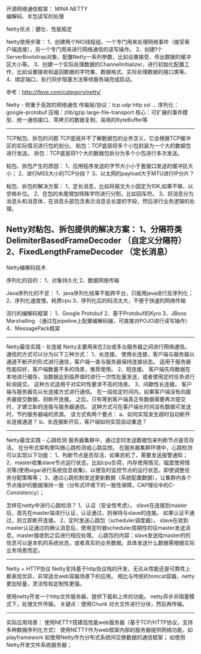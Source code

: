 开源网络通信框架： 
	MINA
	NETTY  
		编解码、半包读写的处理

Netty优点：健壮、性能稳定

Netty使用步骤：
1、创建两个NIO线程组，一个专门用来处理网络事件（接受客户端连接），另一个专门用来进行网络通信的读写操作。
2、创建1个ServerBootstrap对象，配置Netty一系列参数，比如设置接受、传出数据的缓冲区大小等。
3、创建一个实际处理数据的ChannelInitializer，进行初始化配置工作，比如设置接收和返回数据的字符集、数据格式、实际处理数据的接口类等。
4、绑定端口，执行同步阻塞方法等待服务端完成启动。

参考：http://ifeve.com/category/netty/


Netty - 侧重于高效的网络通信
	传输层/协议：tcp udp http ssl ... 
	序列化：google-protobuf 
	压缩：zlib/gzip large-file-transport 
	核心：可扩展的事件模型、统一通信接口、零拷贝的数据复制、易用的ByteBuffer等

------------------------------------------	
TCP粘包、拆包的问题
	TCP底层并不了解数据包的业务含义，它会根据TCP缓冲区的实际情况进行包的划分。
	粘包：TCP底层将多个小包封装为一个大的数据包进行发送。
	拆包：TCP底层将1个大的数据包拆分为多个小包进行多次发送。

粘包、拆包产生的原因：
	1、应用程序发送的字节大小小于套接口发送的缓冲区大小；
	2、进行MSS大小的TCP分段？
	3、以太网的payload大于MTU进行IP分片？
	
粘包、拆包的解决方案：
	1、定长消息，比如将报文大小固定为10K,如果不够，以空格补位。
	2、在包的末尾增加特殊字符进行分割，比如回车符。
	3、将消息分为消息头和消息体，在消息头部包含表示消息总长度的字段，然后进行业务逻辑的处理。
	
Netty对粘包、拆包提供的解决方案：
	1、分隔符类	DelimiterBasedFrameDecoder （自定义分隔符）
	2、FixedLengthFrameDecoder （定长消息）
------------------------------------------

Netty编解码技术

序列化的目的：
1、对象持久化
2、数据网络传输

Java序列化的不足：
1、java序列化结果不能跨平台，只能用java进行反序列化；
2、序列化速度慢，耗费cpu
3、序列化后的码流太大，不便于快速的网络传输	

流行的编解码框架：
1、Google Protobuf
2、基于Protobuf的Kyro
3、JBoos Marshalling （通过在pipeline上配置编解码器，可直接对POJO进行读写操作）
4、MessagePack框架

------------------------------------------
Netty最佳实践 - 长连接
	Netty主要用来在2台或多台服务器之间进行网络通信。
通信的方式可以分为以下三种方式：
1、长连接。
	使用长连接，客户端与服务器以通道不断开的形式进行通信，客户端一直与服务器保持连接状态。
	适用于服务器性能较好，客户端数量不多的场景，推荐使用。
2、短连接。
	客户端先将数据在本地进行缓存，当数据达到临界值时进行一次性批量发送，或者使用定时任务进行轮询提交。
	这种方式适用于对实时性要求不高的场景。
3、间歇性长连接。
	客户端与服务器先以长连接方式进行通信。
	在一段给定时间内，如果客户端没有向服务器提交数据，则断开连接。
	之后，只有等到客户端真正有数据需要再次提交时，才建立新的连接与服务器通信。
	这种方式可在客户端长时间没有数据可发送时，节约服务器端的资源。
	该方式有两个要点：
		a、如何实现发生超时自动断开长连接通道？
		b、长连接断开后，客户端如何实现自动重连？
	
------------------------------------------
Netty最佳实践 - 心跳检测
	服务器集群中，通过定时发送数据包来判断节点是否存活。
	在分布式架构里叫做心跳检测或心跳监控。
	在服务器集群环境中，心跳检测可以实现以下功能：
	1、判断节点是否存活，如果宕机了，需要发送报警通知；
	2、master收集slave节点运行状态，比如cpu负荷，内存使用情况，磁盘使用情况等(使用sigar进行系统信息收集)，以便及时监控节点的运行状态，即使调整任务分配策略等；
	3、通过心跳机制发送更新数据（系统配置数据），让集群内各个节点维护的数据保持一致（分布式环境下的一致性保障，CAP理论中的C-Consistency）；
	
怎样在netty中进行心跳检测？
	1、认证（安全性考虑）。
		slave在连接到master后，首先在master端进行认证，认证通过，则保持与slave的连接。
		如果认证不通过，则立即断开连接。
	2、定时发送心跳包（scheduler调度器）。
		slave在收到master认证通过的确认消息后，使用定时器scheduler周期性的往master发送消息，master接收到之后进行相应处理。
		心跳包的内容：slave发送给master的的信息可以是本机的系统状态，或者真实的业务数据。具体发送什么数据需根据实际业务场景而定。

------------------------------------------
Netty + HTTP协议
	Netty支持基于http协议栈的开发，无论从性能还是可靠性上都表现优异，非常适合web容器场景下的应用。
	相比与传统的tomcat容器，netty更加轻量，灵活性和定制性更强。
	
使用netty开发一个http文件服务器，提供下载和上传的功能。
	netty异步非阻塞模式下，处理文件传输。
	关键点：使用Chunk 对大文件进行分块，然后再传输。
	

------------------------------------------
 
实际应用场景：
	使用NETTY搭建高性能web服务器（基于TCP/HTTP协议，支持多种数据序列化方式）
	使用NETTY作为web框架内部的服务器提供网络功能，如playframework
	 如使用Netty作为分布式系统间交换数据的通信框架；
	 如使用Netty开发文件系统服务器；